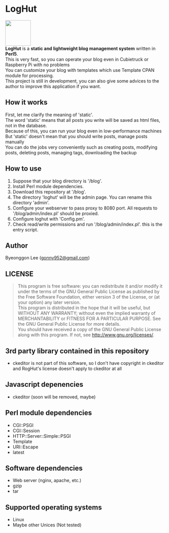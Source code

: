 LogHut
==
<img src="http://gonapps.io/blog/res/loghut.svg" style="width:5rem;height:5rem"/><br/>
**LogHut** is a **static and lightweight blog management system** written in **Perl5**.<br/>
This is very fast, so you can operate your blog even in Cubietruck or Raspberry Pi with no problems<br>
You can customize your blog with templates which use Template CPAN module for processing.<br/>
This project is still in development, you can also give some advices to the author to improve this application if you want.<br/>


How it works
--
First, let me clarify the meaning of 'static'.<br/>
The word 'static' means that all posts you write will be saved as html files, not in the database.<br/>
Because of this, you can run your blog even in low-performance machines<br/>
But 'static' doesn't mean that you should write posts, manage posts manually<br/>
You can do the jobs very conveniently such as creating posts, modifying posts, deleting posts, managing tags, downloading the backup<br/>

How to use
--
1. Suppose that your blog directory is '/blog'.
2. Install Perl module dependencies.
3. Download this repository at '/blog'.
4. The directory 'loghut' will be the admin page. You can rename this directory 'admin'.
5. Configure your webserver to pass proxy to 8080 port. All requests to '/blog/admin/index.pl' should be proxied.
6. Configure loghut with 'Config.pm'.
7. Check read/write permissions and run '/blog/admin/index.pl'. this is the entry script.


Author
---
Byeonggon Lee (gonny952@gmail.com)


LICENSE
---
>This program is free software: you can redistribute it and/or modify
>it under the terms of the GNU General Public License as published by
>the Free Software Foundation, either version 3 of the License, or
>(at your option) any later version.
><br/>
>This program is distributed in the hope that it will be useful,
>but WITHOUT ANY WARRANTY; without even the implied warranty of
>MERCHANTABILITY or FITNESS FOR A PARTICULAR PURPOSE.  See the
>GNU General Public License for more details.
><br/>
>You should have received a copy of the GNU General Public License
>along with this program.  If not, see <http://www.gnu.org/licenses/>.

3rd party library contained in this repository
---
* ckeditor is not part of this software, so I don't have copyright in ckeditor and RogHut's license doesn't apply to ckeditor at all

Javascript depenencies
---
* ckeditor (soon will be removed, maybe)


Perl module dependencies
---
* CGI::PSGI
* CGI::Session
* HTTP::Server::Simple::PSGI
* Template
* URI::Escape
* latest

Software dependencies
---
* Web server (nginx, apache, etc.)
* gzip
* tar

Supported operating systems
---
* Linux
* Maybe other Unices (Not tested)
